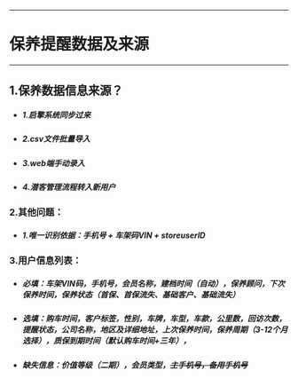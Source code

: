 -----------------
# 保养提醒数据及来源
------------------
    
## 1.保养数据信息来源？
- ##### 1.启擎系统同步过来
- ##### 2.csv文件批量导入
- ##### 3.web端手动录入
- ##### 4.潜客管理流程转入新用户

### 2.其他问题：
 - ##### 1.唯一识别依据：手机号 + 车架码VIN + storeuserID
 
### 3.用户信息列表：
 - ##### 必填：车架VIN码，手机号，会员名称，建档时间（自动），保养顾问，下次保养时间，保养状态（首保、首保流失、基础客户、基础流失）
 - ##### 选填：购车时间，客户标签，性别，车牌，车型，车款，公里数，回访次数，提醒状态，公司名称，地区及详细地址，上次保养时间，保养周期（3-12个月选择），质保到期时间（默认购车时间+三年），
 - ##### 缺失信息：价值等级（二期），会员类型，~~主手机号，备用手机号~~

 
